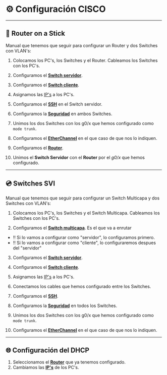 # ⚙️ Configuración CISCO
---
## 🛜 Router on a Stick

Manual que tenemos que seguir para configurar un Router y dos Switches con VLAN's:

1. Colocamos los PC's, los Switches y el Router. Cableamos los Switches con los PC's.

2. Configuramos el **[Switch servidor](servidor.md)**.

3. Configuramos el **[Switch cliente](cliente.md)**.

4. Asignamos las [IP's](ips.md) a los PC's.

5. Configuramos el **[SSH](ssh.md)** en el Switch servidor.

6. Configuramos la **[Seguridad](seguridad.md)** en ambos Switches.

7. Unimos los dos Switches con los g0/x que hemos configurado como `mode trunk`.

8. Configuramos el **[EtherChannel](etherchannel.md)** en el que caso de que nos lo indiquen.

9. Configuramos el **[Router](router.md)**.

10. Unimos el **Switch Servidor** con el **Router** por el *g0/x* que hemos configurado.

---
## 💿 Switches SVI

Manual que tenemos que seguir para configurar un Switch Multicapa y dos Switches con VLAN's:

1. Colocamos los PC's, los Switches y el Switch Multicapa. Cableamos los Switches con los PC's.

2. Configuramos el **[Switch multicapa](multicapasvi.md)**. Es el que va a enrutar 
  - ‼️ Si lo vamos a configurar como "servidor", lo configuramos primero.
  - ‼️ Si lo vamos a configurar como "cliente", lo configuraremos despues del "servidor"

3. Configuramos el **[Switch servidor](servidorsvi.md)**.

4. Configuramos el **[Switch cliente](clientesvi.md)**.

5. Asignamos las [IP's](ips.md) a los PC's.

6. Conectamos los cables que hemos configurado entre los Switches.

7. Configuramos el **[SSH](sshsvi.md)**.

8. Configuramos la **[Seguridad](seguridadsvi.md)** en todos los Switches.

9. Unimos los dos Switches con los g0/x que hemos configurado como `mode trunk`.

10. Configuramos el **[EtherChannel](etherchannelsvi.md)** en el que caso de que nos lo indiquen.
---

## 🌐 Configuración del DHCP

1. Seleccionamos el **[Router](routerdhcp.md)** que ya tenemos configurado.
2. Cambiamos las **[IP's](ipdhcp.md)** de los PC's.
